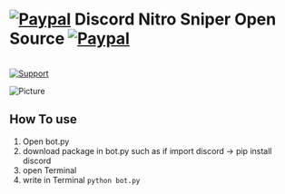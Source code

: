 # [![Paypal][paypal-badge]][paypal-link] Discord Nitro Sniper Open Source [![Paypal][paypal-badge]][paypal-link]
<br>
<a href="https://discord.gg/K6tnscw"> <img src="https://img.shields.io/discord/715596368416210944.svg?colorB=Blue&logo=discord&label=Support&style=for-the-badge" alt="Support">
</a>





[paypal-badge]: https://img.shields.io/badge/Paypal-Donate!-%2300457C.svg?logo=paypal&style=flat-square
[paypal-link]: https://paypal.me/BeamKunGzMARK

![Picture](https://snipboard.io/4v9WmJ.jpg)

## How To use

1. Open bot.py
2. download package in bot.py such as if import discord -> pip install discord 
3. open Terminal
4. write in Terminal `python bot.py`


